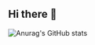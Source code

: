 ## Hi there 👋

![Anurag's GitHub stats](https://github-readme-stats.vercel.app/api?username=anuraghazra&show_icons=true&bg_pt-br_transparent)
